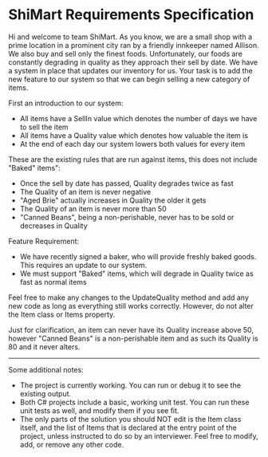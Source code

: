 # ShiMart Requirements Specification

Hi and welcome to team ShiMart. As you know, we are a small shop with a prime location in a
prominent city ran by a friendly innkeeper named Allison. We also buy and sell only the finest foods.
Unfortunately, our foods are constantly degrading in quality as they approach their sell by date. We
have a system in place that updates our inventory for us. Your task is to add the new feature to our
system so that we can begin selling a new category of items.

First an introduction to our system:
  - All items have a SellIn value which denotes the number of days we have to sell the item
  - All items have a Quality value which denotes how valuable the item is
  - At the end of each day our system lowers both values for every item

These are the existing rules that are run against items, this does not include "Baked" items":
  - Once the sell by date has passed, Quality degrades twice as fast
  - The Quality of an item is never negative
  - "Aged Brie" actually increases in Quality the older it gets
  - The Quality of an item is never more than 50
  - "Canned Beans", being a non-perishable, never has to be sold or decreases in Quality

Feature Requirement:
  - We have recently signed a baker, who will provide freshly baked goods. This requires an update to our system.
  - We must support "Baked" items, which will degrade in Quality twice as fast as normal items

Feel free to make any changes to the UpdateQuality method and add any new code as long as everything
still works correctly. However, do not alter the Item class or Items property.

Just for clarification, an item can never have its Quality increase above 50, however "Canned Beans" is a
non-perishable item and as such its Quality is 80 and it never alters.

* * * * *

Some additional notes:

* The project is currently working. You can run or debug it to see the existing output.
* Both C# projects include a basic, working unit test. You can run these unit tests as well, and modify them if you see fit.
* The only parts of the solution you should NOT edit is the Item class itself, and the list of Items that is declared at the entry point of the project, unless instructed to do so by an interviewer. Feel free to modify, add, or remove any other code.
